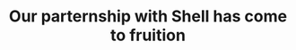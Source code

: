 ---
layout: post
title: Our parternship with Shell has come to fruition
category: news
image: our-parternship-with-shell-has-come-to-fruition
social: linkedin
link: https://www.linkedin.com/feed/update/urn:li:activity:6466320319719186433
headline: Ben Van Beurden, CEO at Shell, says "We did the first product derivative trade on blockchain together with our partner Applied Blockchain.”
---
